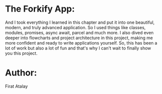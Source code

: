 # The Forkify App:

And I took everything I learned in this chapter and put it into one beautiful, modern, and truly advanced application. So I used things like classes, modules, promises, async await, parcel and much more. I also dived even deeper into flowcharts and project architecture in this project, making me more confident and ready to write applications yourself. So, this has been a lot of work but also a lot of fun and that's why I can't wait to finally show you this project.

# Author:

Firat Atalay
